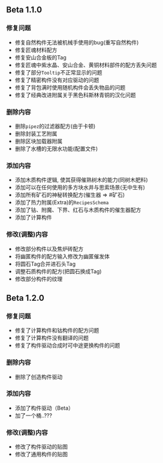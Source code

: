 ## Beta 1.1.0

### 修复问题
 - 修复自然构件无法被机械手使用的bug(重写自然构件)
 - 修复匠魂材料配方
 - 修复安山合金板的Tag
 - 修复匠魂中紫水晶、安山合金、黄铜材料部件的配方丢失问题
 - 修复了部分`Tooltip`不正常显示的问题
 - 修复了精密构件没有对应驱动的问题
 - 修复了背包满时使用随机构件会丢失物品的问题
 - 修复了经典改进附属关于黑色科斯林青铜的汉化问题

### 删除内容
 - 删除`pipez`的过滤器配方(由于卡顿)
 - 删除封装工艺附属
 - 删除区块加载器附属
 - 删除了水槽的无限水功能(配置文件)

### 添加内容
 - 添加木质构件逻辑, 使其获得催熟树木的能力(同树木肥料)
 - 添加可以在任何使用的多方块水井与思索场景(无中生有)
 - 添加所有矿石的神秘转换配方(催生器 => #矿石)
 - 添加了热力附属(Extra)的`RecipesSchema`
 - 添加了钴、附魔、下界、红石与木质构件的催生器配方
 - 添加了计算构件

### 修改(调整)内容
 - 修改部分构件以及焦炉砖配方
 - 将幽匿构件的配方输入修改为幽匿催发体
 - 将圆石Tag合并进石头Tag
 - 调整石质构件的配方(把圆石换成Tag)
 - 修改部分构件的纹理


## Beta 1.2.0

### 修复问题
 - 修复了计算构件和钴构件的配方问题
 - 修复了计算构件没有翻译的问题
 - 修复了构件驱动合成时可中途更换构件的问题

### 删除内容
 - 删除了创造构件驱动

### 添加内容
 - 添加了构件驱动（Beta）
 - 加了一个桶..???

### 修改(调整)内容
 - 修改了构件驱动的贴图
 - 修改了通用构件的贴图